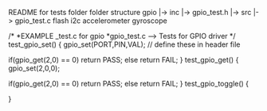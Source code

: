 README for tests folder
folder structure
gpio
  |-> inc
    |-> gpio_test.h
  |-> src
    |-> gpio_test.c
flash
i2c
accelerometer
gyroscope

/*
*EXAMPLE <driver>_test.c for gpio
*gpio_test.c --> Tests for GPIO driver
*/
test_gpio_set()
{
  gpio_set(PORT,PIN,VAL); // define these in header file

  if(gpio_get(2,0) == 0)
    return PASS;
  else
    return FAIL;
}
test_gpio_get()
{
  gpio_set(2,0,0);

  if(gpio_get(2,0) == 0)
    return PASS;
  else
    return FAIL;
}
test_gpio_toggle()
{

}

